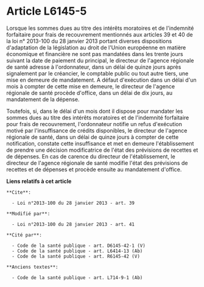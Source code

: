 # Article L6145-5

Lorsque les sommes dues au titre des intérêts moratoires et de l'indemnité forfaitaire pour frais de recouvrement mentionnés
aux articles 39 et 40 de la loi n° 2013-100 du 28 janvier 2013 portant diverses dispositions d'adaptation de la législation
au droit de l'Union européenne en matière économique et financière ne sont pas mandatées dans les trente jours suivant la
date de paiement du principal, le directeur de l'agence régionale de santé adresse à l'ordonnateur, dans un délai de quinze
jours après signalement par le créancier, le comptable public ou tout autre tiers, une mise en demeure de mandatement. A
défaut d'exécution dans un délai d'un mois à compter de cette mise en demeure, le directeur de l'agence régionale de santé
procède d'office, dans un délai de dix jours, au mandatement de la dépense. 

Toutefois, si, dans le délai d'un mois dont il dispose pour mandater les sommes dues au titre des intérêts moratoires et de
l'indemnité forfaitaire pour frais de recouvrement, l'ordonnateur notifie un refus d'exécution motivé par l'insuffisance de
crédits disponibles, le directeur de l'agence régionale de santé, dans un délai de quinze jours à compter de cette
notification, constate cette insuffisance et met en demeure l'établissement de prendre une décision modificatrice de l'état
des prévisions de recettes et de dépenses. En cas de carence du directeur de l'établissement, le directeur de l'agence
régionale de santé modifie l'état des prévisions de recettes et de dépenses et procède ensuite au mandatement d'office.

**Liens relatifs à cet article**

	**Cite**:

	  - Loi n°2013-100 du 28 janvier 2013 - art. 39

	**Modifié par**:

	  - Loi n°2013-100 du 28 janvier 2013 - art. 41

	**Cité par**:

	  - Code de la santé publique - art. D6145-42-1 (V)
	  - Code de la santé publique - art. L6414-13 (Ab)
	  - Code de la santé publique - art. R6145-42 (V)

	**Anciens textes**:

	  - Code de la santé publique - art. L714-9-1 (Ab)
